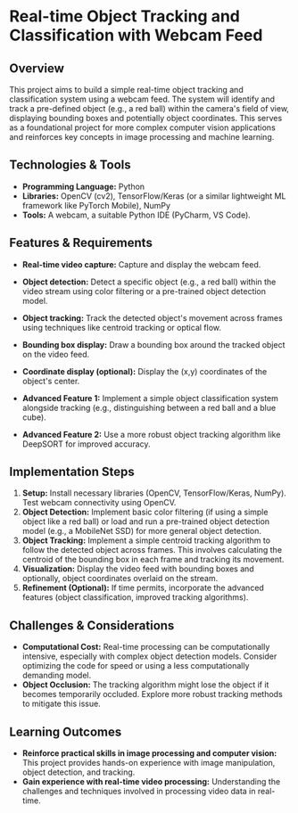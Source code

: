 # Real-time Object Tracking and Classification with Webcam Feed

## Overview
This project aims to build a simple real-time object tracking and classification system using a webcam feed.  The system will identify and track a pre-defined object (e.g., a red ball) within the camera's field of view, displaying bounding boxes and potentially object coordinates. This serves as a foundational project for more complex computer vision applications and reinforces key concepts in image processing and machine learning.

## Technologies & Tools
- **Programming Language:** Python
- **Libraries:** OpenCV (cv2), TensorFlow/Keras (or a similar lightweight ML framework like PyTorch Mobile), NumPy
- **Tools:**  A webcam, a suitable Python IDE (PyCharm, VS Code).

## Features & Requirements
- **Real-time video capture:**  Capture and display the webcam feed.
- **Object detection:**  Detect a specific object (e.g., a red ball) within the video stream using color filtering or a pre-trained object detection model.
- **Object tracking:** Track the detected object's movement across frames using techniques like centroid tracking or optical flow.
- **Bounding box display:** Draw a bounding box around the tracked object on the video feed.
- **Coordinate display (optional):** Display the (x,y) coordinates of the object's center.

- **Advanced Feature 1:** Implement a simple object classification system alongside tracking (e.g., distinguishing between a red ball and a blue cube).
- **Advanced Feature 2:** Use a more robust object tracking algorithm like DeepSORT for improved accuracy.

## Implementation Steps
1. **Setup:** Install necessary libraries (OpenCV, TensorFlow/Keras, NumPy).  Test webcam connectivity using OpenCV.
2. **Object Detection:** Implement basic color filtering (if using a simple object like a red ball) or load and run a pre-trained object detection model (e.g., a MobileNet SSD) for more general object detection.
3. **Object Tracking:** Implement a simple centroid tracking algorithm to follow the detected object across frames.  This involves calculating the centroid of the bounding box in each frame and tracking its movement.
4. **Visualization:** Display the video feed with bounding boxes and optionally, object coordinates overlaid on the stream.
5. **Refinement (Optional):** If time permits, incorporate the advanced features (object classification, improved tracking algorithms).

## Challenges & Considerations
- **Computational Cost:** Real-time processing can be computationally intensive, especially with complex object detection models.  Consider optimizing the code for speed or using a less computationally demanding model.
- **Object Occlusion:**  The tracking algorithm might lose the object if it becomes temporarily occluded.  Explore more robust tracking methods to mitigate this issue.

## Learning Outcomes
- **Reinforce practical skills in image processing and computer vision:** This project provides hands-on experience with image manipulation, object detection, and tracking.
- **Gain experience with real-time video processing:**  Understanding the challenges and techniques involved in processing video data in real-time.

